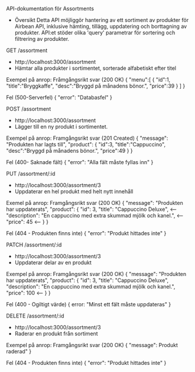 API-dokumentation för Assortments

- Översikt
Detta API möjliggör hantering av ett sortiment av produkter för Airbean API, inklusive hämting, tillägg, uppdatering och borttagning av produkter. API:et stöder olika 'query' parametrar för sortering och filtrering av produkter. 


GET /assortment
- http://localhost:3000/assortment
- Hämtar alla produkter i sortimentet, sorterade alfabetiskt efter titel

Exempel på anrop:
Fråmgångsrikt svar (200 OK)
{
    "menu":[
      {
        "id":1,
        "title":"Bryggkaffe",
        "desc":"Bryggd på månadens bönor.",
        "price":39
      }
    ]
}

Fel (500-Serverfel)
{
    "error": "Databasfel"
}


POST /assortment
- http://localhost:3000/assortment
- Lägger till en ny produkt i sortimentet.

Exempel på anrop:
Framgångsrikt svar (201 Created)
{
  "message": "Produkten har lagts till",
  "product": {
    "id":3,
        "title":"Cappuccino",
        "desc":"Bryggd på månadens bönor.",
        "price":49
  }
}

Fel (400- Saknade fält)
{
  "error": "Alla fält måste fyllas inn"
}


PUT /assortment/:id
- http://localhost:3000/assortment/3
- Uppdaterar en hel produkt med helt nytt innehåll

Exemel på anrop:
Framgångsrikt svar (200 OK)
{
  "message": "Produkten har uppdaterats",
  "product": {
    "id": 3,
    "title": "Cappuccino Deluxe",                                       <--
    "description": "En cappuccino med extra skummad mjölk och kanel.",  <--
    "price": 45                                                         <--
  }
}

Fel (404 - Produkten finns inte)
{
  "error": "Produkt hittades inte"
}


PATCH /assortment/:id
- http://localhost:3000/assortment/3
- Uppdaterar delar av en produkt

Exempel på anrop:
Framgångsrikt svar (200 OK)
{
  "message": "Produkten har uppdaterats",
  "product": {
    "id": 3,
    "title": "Cappuccino Deluxe",
    "description": "En cappuccino med extra skummad mjölk och kanel.",
    "price": 100                                                  <--
  }
}

Fel (400 - Ogiltigt värde)
{
    error: "Minst ett fält måste uppdateras"
}


DELETE /assortment/:id
- http://localhost:3000/assortment/3
- Raderar en produkt från sortiment

Exempel på anrop:
Framgångsrikt svar (200 OK)
{
    "message": Produkt raderad"
}

Fel (404 - Produkten finns inte)
{
    "error": "Produkt hittades inte"
}



